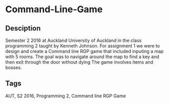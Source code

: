 # Command-Line-Game

## Desciption
Semester 2 2016 at Auckland University of Auckland in the class programming 2 taught by Kenneth Johnson.
For assignment 1 we were to design and create a Command line RGP game that included inputing a map with 5 rooms. The goal was to navigate around the map to find a key and then exit through the door without dying
The game involves items and bosses.

## Tags
AUT, S2 2016, Programming 2, Command line RGP Game
